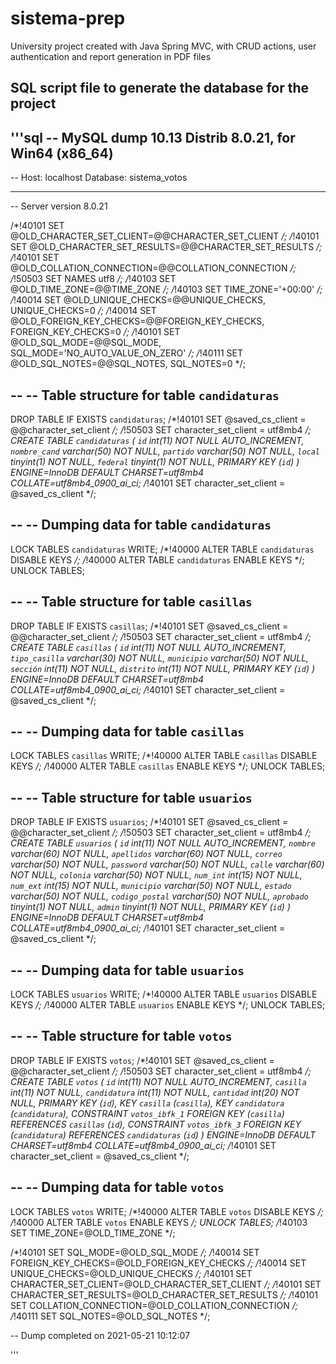 # sistema-prep
University project created with Java Spring MVC, with CRUD actions, user authentication and report generation in PDF files

## SQL script file to generate the database for the project
'''sql
-- MySQL dump 10.13  Distrib 8.0.21, for Win64 (x86_64)
--
-- Host: localhost    Database: sistema_votos
-- ------------------------------------------------------
-- Server version	8.0.21

/*!40101 SET @OLD_CHARACTER_SET_CLIENT=@@CHARACTER_SET_CLIENT */;
/*!40101 SET @OLD_CHARACTER_SET_RESULTS=@@CHARACTER_SET_RESULTS */;
/*!40101 SET @OLD_COLLATION_CONNECTION=@@COLLATION_CONNECTION */;
/*!50503 SET NAMES utf8 */;
/*!40103 SET @OLD_TIME_ZONE=@@TIME_ZONE */;
/*!40103 SET TIME_ZONE='+00:00' */;
/*!40014 SET @OLD_UNIQUE_CHECKS=@@UNIQUE_CHECKS, UNIQUE_CHECKS=0 */;
/*!40014 SET @OLD_FOREIGN_KEY_CHECKS=@@FOREIGN_KEY_CHECKS, FOREIGN_KEY_CHECKS=0 */;
/*!40101 SET @OLD_SQL_MODE=@@SQL_MODE, SQL_MODE='NO_AUTO_VALUE_ON_ZERO' */;
/*!40111 SET @OLD_SQL_NOTES=@@SQL_NOTES, SQL_NOTES=0 */;

--
-- Table structure for table `candidaturas`
--

DROP TABLE IF EXISTS `candidaturas`;
/*!40101 SET @saved_cs_client     = @@character_set_client */;
/*!50503 SET character_set_client = utf8mb4 */;
CREATE TABLE `candidaturas` (
  `id` int(11) NOT NULL AUTO_INCREMENT,
  `nombre_cand` varchar(50) NOT NULL,
  `partido` varchar(50) NOT NULL,
  `local` tinyint(1) NOT NULL,
  `federal` tinyint(1) NOT NULL,
  PRIMARY KEY (`id`)
) ENGINE=InnoDB DEFAULT CHARSET=utf8mb4 COLLATE=utf8mb4_0900_ai_ci;
/*!40101 SET character_set_client = @saved_cs_client */;

--
-- Dumping data for table `candidaturas`
--

LOCK TABLES `candidaturas` WRITE;
/*!40000 ALTER TABLE `candidaturas` DISABLE KEYS */;
/*!40000 ALTER TABLE `candidaturas` ENABLE KEYS */;
UNLOCK TABLES;

--
-- Table structure for table `casillas`
--

DROP TABLE IF EXISTS `casillas`;
/*!40101 SET @saved_cs_client     = @@character_set_client */;
/*!50503 SET character_set_client = utf8mb4 */;
CREATE TABLE `casillas` (
  `id` int(11) NOT NULL AUTO_INCREMENT,
  `tipo_casilla` varchar(30) NOT NULL,
  `municipio` varchar(50) NOT NULL,
  `sección` int(11) NOT NULL,
  `distrito` int(11) NOT NULL,
  PRIMARY KEY (`id`)
) ENGINE=InnoDB DEFAULT CHARSET=utf8mb4 COLLATE=utf8mb4_0900_ai_ci;
/*!40101 SET character_set_client = @saved_cs_client */;

--
-- Dumping data for table `casillas`
--

LOCK TABLES `casillas` WRITE;
/*!40000 ALTER TABLE `casillas` DISABLE KEYS */;
/*!40000 ALTER TABLE `casillas` ENABLE KEYS */;
UNLOCK TABLES;

--
-- Table structure for table `usuarios`
--

DROP TABLE IF EXISTS `usuarios`;
/*!40101 SET @saved_cs_client     = @@character_set_client */;
/*!50503 SET character_set_client = utf8mb4 */;
CREATE TABLE `usuarios` (
  `id` int(11) NOT NULL AUTO_INCREMENT,
  `nombre` varchar(60) NOT NULL,
  `apellidos` varchar(60) NOT NULL,
  `correo` varchar(50) NOT NULL,
  `password` varchar(50) NOT NULL,
  `calle` varchar(60) NOT NULL,
  `colonia` varchar(50) NOT NULL,
  `num_int` int(15) NOT NULL,
  `num_ext` int(15) NOT NULL,
  `municipio` varchar(50) NOT NULL,
  `estado` varchar(50) NOT NULL,
  `codigo_postal` varchar(50) NOT NULL,
  `aprobado` tinyint(1) NOT NULL,
  `admin` tinyint(1) NOT NULL,
  PRIMARY KEY (`id`)
) ENGINE=InnoDB DEFAULT CHARSET=utf8mb4 COLLATE=utf8mb4_0900_ai_ci;
/*!40101 SET character_set_client = @saved_cs_client */;

--
-- Dumping data for table `usuarios`
--

LOCK TABLES `usuarios` WRITE;
/*!40000 ALTER TABLE `usuarios` DISABLE KEYS */;
/*!40000 ALTER TABLE `usuarios` ENABLE KEYS */;
UNLOCK TABLES;

--
-- Table structure for table `votos`
--

DROP TABLE IF EXISTS `votos`;
/*!40101 SET @saved_cs_client     = @@character_set_client */;
/*!50503 SET character_set_client = utf8mb4 */;
CREATE TABLE `votos` (
  `id` int(11) NOT NULL AUTO_INCREMENT,
  `casilla` int(11) NOT NULL,
  `candidatura` int(11) NOT NULL,
  `cantidad` int(20) NOT NULL,
  PRIMARY KEY (`id`),
  KEY `casilla` (`casilla`),
  KEY `candidatura` (`candidatura`),
  CONSTRAINT `votos_ibfk_1` FOREIGN KEY (`casilla`) REFERENCES `casillas` (`id`),
  CONSTRAINT `votos_ibfk_3` FOREIGN KEY (`candidatura`) REFERENCES `candidaturas` (`id`)
) ENGINE=InnoDB DEFAULT CHARSET=utf8mb4 COLLATE=utf8mb4_0900_ai_ci;
/*!40101 SET character_set_client = @saved_cs_client */;

--
-- Dumping data for table `votos`
--

LOCK TABLES `votos` WRITE;
/*!40000 ALTER TABLE `votos` DISABLE KEYS */;
/*!40000 ALTER TABLE `votos` ENABLE KEYS */;
UNLOCK TABLES;
/*!40103 SET TIME_ZONE=@OLD_TIME_ZONE */;

/*!40101 SET SQL_MODE=@OLD_SQL_MODE */;
/*!40014 SET FOREIGN_KEY_CHECKS=@OLD_FOREIGN_KEY_CHECKS */;
/*!40014 SET UNIQUE_CHECKS=@OLD_UNIQUE_CHECKS */;
/*!40101 SET CHARACTER_SET_CLIENT=@OLD_CHARACTER_SET_CLIENT */;
/*!40101 SET CHARACTER_SET_RESULTS=@OLD_CHARACTER_SET_RESULTS */;
/*!40101 SET COLLATION_CONNECTION=@OLD_COLLATION_CONNECTION */;
/*!40111 SET SQL_NOTES=@OLD_SQL_NOTES */;

-- Dump completed on 2021-05-21 10:12:07

'''
